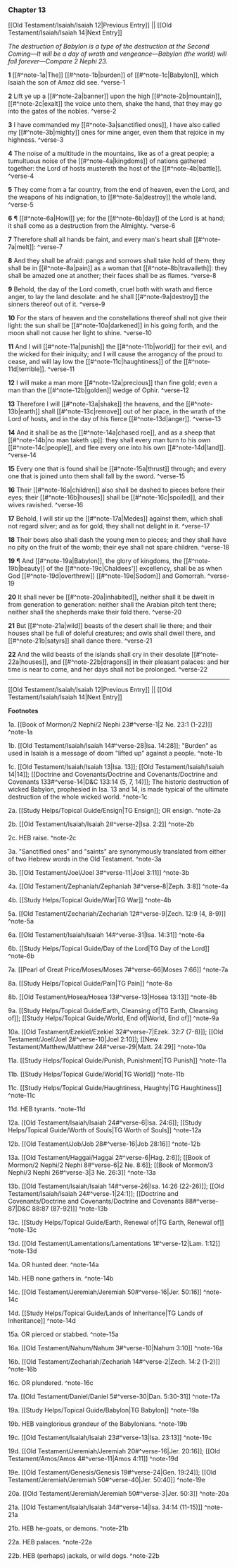 ### Chapter 13

[[Old Testament/Isaiah/Isaiah 12|Previous Entry]]  ||  [[Old Testament/Isaiah/Isaiah 14|Next Entry]]

*The destruction of Babylon is a type of the destruction at the Second Coming—It will be a day of wrath and vengeance—Babylon (the world) will fall forever—Compare 2 Nephi 23.*

**1**  [[#^note-1a|The]] [[#^note-1b|burden]] of [[#^note-1c|Babylon]], which Isaiah the son of Amoz did see. ^verse-1

**2**  Lift ye up a [[#^note-2a|banner]] upon the high [[#^note-2b|mountain]], [[#^note-2c|exalt]] the voice unto them, shake the hand, that they may go into the gates of the nobles. ^verse-2

**3**  I have commanded my [[#^note-3a|sanctified ones]], I have also called my [[#^note-3b|mighty]] ones for mine anger, even them that rejoice in my highness. ^verse-3

**4**  The noise of a multitude in the mountains, like as of a great people; a tumultuous noise of the [[#^note-4a|kingdoms]] of nations gathered together: the Lord of hosts mustereth the host of the [[#^note-4b|battle]]. ^verse-4

**5**  They come from a far country, from the end of heaven, even the Lord, and the weapons of his indignation, to [[#^note-5a|destroy]] the whole land. ^verse-5

**6**  ¶ [[#^note-6a|Howl]] ye; for the [[#^note-6b|day]] of the Lord is at hand; it shall come as a destruction from the Almighty. ^verse-6

**7**  Therefore shall all hands be faint, and every man's heart shall [[#^note-7a|melt]]: ^verse-7

**8**  And they shall be afraid: pangs and sorrows shall take hold of them; they shall be in [[#^note-8a|pain]] as a woman that [[#^note-8b|travaileth]]: they shall be amazed one at another; their faces shall be as flames. ^verse-8

**9**  Behold, the day of the Lord cometh, cruel both with wrath and fierce anger, to lay the land desolate: and he shall [[#^note-9a|destroy]] the sinners thereof out of it. ^verse-9

**10**  For the stars of heaven and the constellations thereof shall not give their light: the sun shall be [[#^note-10a|darkened]] in his going forth, and the moon shall not cause her light to shine. ^verse-10

**11**  And I will [[#^note-11a|punish]] the [[#^note-11b|world]] for their evil, and the wicked for their iniquity; and I will cause the arrogancy of the proud to cease, and will lay low the [[#^note-11c|haughtiness]] of the [[#^note-11d|terrible]]. ^verse-11

**12**  I will make a man more [[#^note-12a|precious]] than fine gold; even a man than the [[#^note-12b|golden]] wedge of Ophir. ^verse-12

**13**  Therefore I will [[#^note-13a|shake]] the heavens, and the [[#^note-13b|earth]] shall [[#^note-13c|remove]] out of her place, in the wrath of the Lord of hosts, and in the day of his fierce [[#^note-13d|anger]]. ^verse-13

**14**  And it shall be as the [[#^note-14a|chased roe]], and as a sheep that [[#^note-14b|no man taketh up]]: they shall every man turn to his own [[#^note-14c|people]], and flee every one into his own [[#^note-14d|land]]. ^verse-14

**15**  Every one that is found shall be [[#^note-15a|thrust]] through; and every one that is joined unto them shall fall by the sword. ^verse-15

**16**  Their [[#^note-16a|children]] also shall be dashed to pieces before their eyes; their [[#^note-16b|houses]] shall be [[#^note-16c|spoiled]], and their wives ravished. ^verse-16

**17**  Behold, I will stir up the [[#^note-17a|Medes]] against them, which shall not regard silver; and as for gold, they shall not delight in it. ^verse-17

**18**  Their bows also shall dash the young men to pieces; and they shall have no pity on the fruit of the womb; their eye shall not spare children. ^verse-18

**19**  ¶ And [[#^note-19a|Babylon]], the glory of kingdoms, the [[#^note-19b|beauty]] of the [[#^note-19c|Chaldees']] excellency, shall be as when God [[#^note-19d|overthrew]] [[#^note-19e|Sodom]] and Gomorrah. ^verse-19

**20**  It shall never be [[#^note-20a|inhabited]], neither shall it be dwelt in from generation to generation: neither shall the Arabian pitch tent there; neither shall the shepherds make their fold there. ^verse-20

**21**  But [[#^note-21a|wild]] beasts of the desert shall lie there; and their houses shall be full of doleful creatures; and owls shall dwell there, and [[#^note-21b|satyrs]] shall dance there. ^verse-21

**22**  And the wild beasts of the islands shall cry in their desolate [[#^note-22a|houses]], and [[#^note-22b|dragons]] in their pleasant palaces: and her time is near to come, and her days shall not be prolonged. ^verse-22


---
[[Old Testament/Isaiah/Isaiah 12|Previous Entry]]  ||  [[Old Testament/Isaiah/Isaiah 14|Next Entry]]


**Footnotes**


1a. [[Book of Mormon/2 Nephi/2 Nephi 23#^verse-1|2 Ne. 23:1 (1-22)]] ^note-1a

1b. [[Old Testament/Isaiah/Isaiah 14#^verse-28|Isa. 14:28]]; "Burden" as used in Isaiah is a message of doom "lifted up" against a people.  ^note-1b

1c. [[Old Testament/Isaiah/Isaiah 13|Isa. 13]]; [[Old Testament/Isaiah/Isaiah 14|14]]; [[Doctrine and Covenants/Doctrine and Covenants/Doctrine and Covenants 133#^verse-14|D&C 133:14 (5, 7, 14)]]; The historic destruction of wicked Babylon, prophesied in Isa. 13 and 14, is made typical of the ultimate destruction of the whole wicked world.  ^note-1c

2a. [[Study Helps/Topical Guide/Ensign|TG Ensign]]; OR ensign.  ^note-2a

2b. [[Old Testament/Isaiah/Isaiah 2#^verse-2|Isa. 2:2]] ^note-2b

2c. HEB raise. ^note-2c

3a. "Sanctified ones" and "saints" are synonymously translated from either of two Hebrew words in the Old Testament. ^note-3a

3b. [[Old Testament/Joel/Joel 3#^verse-11|Joel 3:11]] ^note-3b

4a. [[Old Testament/Zephaniah/Zephaniah 3#^verse-8|Zeph. 3:8]] ^note-4a

4b. [[Study Helps/Topical Guide/War|TG War]] ^note-4b

5a. [[Old Testament/Zechariah/Zechariah 12#^verse-9|Zech. 12:9 (4, 8-9)]] ^note-5a

6a. [[Old Testament/Isaiah/Isaiah 14#^verse-31|Isa. 14:31]] ^note-6a

6b. [[Study Helps/Topical Guide/Day of the Lord|TG Day of the Lord]] ^note-6b

7a. [[Pearl of Great Price/Moses/Moses 7#^verse-66|Moses 7:66]] ^note-7a

8a. [[Study Helps/Topical Guide/Pain|TG Pain]] ^note-8a

8b. [[Old Testament/Hosea/Hosea 13#^verse-13|Hosea 13:13]] ^note-8b

9a. [[Study Helps/Topical Guide/Earth, Cleansing of|TG Earth, Cleansing of]]; [[Study Helps/Topical Guide/World, End of|World, End of]] ^note-9a

10a. [[Old Testament/Ezekiel/Ezekiel 32#^verse-7|Ezek. 32:7 (7-8)]]; [[Old Testament/Joel/Joel 2#^verse-10|Joel 2:10]]; [[New Testament/Matthew/Matthew 24#^verse-29|Matt. 24:29]] ^note-10a

11a. [[Study Helps/Topical Guide/Punish, Punishment|TG Punish]] ^note-11a

11b. [[Study Helps/Topical Guide/World|TG World]] ^note-11b

11c. [[Study Helps/Topical Guide/Haughtiness, Haughty|TG Haughtiness]] ^note-11c

11d. HEB tyrants. ^note-11d

12a. [[Old Testament/Isaiah/Isaiah 24#^verse-6|Isa. 24:6]]; [[Study Helps/Topical Guide/Worth of Souls|TG Worth of Souls]] ^note-12a

12b. [[Old Testament/Job/Job 28#^verse-16|Job 28:16]] ^note-12b

13a. [[Old Testament/Haggai/Haggai 2#^verse-6|Hag. 2:6]]; [[Book of Mormon/2 Nephi/2 Nephi 8#^verse-6|2 Ne. 8:6]]; [[Book of Mormon/3 Nephi/3 Nephi 26#^verse-3|3 Ne. 26:3]] ^note-13a

13b. [[Old Testament/Isaiah/Isaiah 14#^verse-26|Isa. 14:26 (22-26)]]; [[Old Testament/Isaiah/Isaiah 24#^verse-1|24:1]]; [[Doctrine and Covenants/Doctrine and Covenants/Doctrine and Covenants 88#^verse-87|D&C 88:87 (87-92)]] ^note-13b

13c. [[Study Helps/Topical Guide/Earth, Renewal of|TG Earth, Renewal of]] ^note-13c

13d. [[Old Testament/Lamentations/Lamentations 1#^verse-12|Lam. 1:12]] ^note-13d

14a. OR hunted deer. ^note-14a

14b. HEB none gathers in. ^note-14b

14c. [[Old Testament/Jeremiah/Jeremiah 50#^verse-16|Jer. 50:16]] ^note-14c

14d. [[Study Helps/Topical Guide/Lands of Inheritance|TG Lands of Inheritance]] ^note-14d

15a. OR pierced or stabbed. ^note-15a

16a. [[Old Testament/Nahum/Nahum 3#^verse-10|Nahum 3:10]] ^note-16a

16b. [[Old Testament/Zechariah/Zechariah 14#^verse-2|Zech. 14:2 (1-2)]] ^note-16b

16c. OR plundered. ^note-16c

17a. [[Old Testament/Daniel/Daniel 5#^verse-30|Dan. 5:30-31]] ^note-17a

19a. [[Study Helps/Topical Guide/Babylon|TG Babylon]] ^note-19a

19b. HEB vainglorious grandeur of the Babylonians. ^note-19b

19c. [[Old Testament/Isaiah/Isaiah 23#^verse-13|Isa. 23:13]] ^note-19c

19d. [[Old Testament/Jeremiah/Jeremiah 20#^verse-16|Jer. 20:16]]; [[Old Testament/Amos/Amos 4#^verse-11|Amos 4:11]] ^note-19d

19e. [[Old Testament/Genesis/Genesis 19#^verse-24|Gen. 19:24]]; [[Old Testament/Jeremiah/Jeremiah 50#^verse-40|Jer. 50:40]] ^note-19e

20a. [[Old Testament/Jeremiah/Jeremiah 50#^verse-3|Jer. 50:3]] ^note-20a

21a. [[Old Testament/Isaiah/Isaiah 34#^verse-14|Isa. 34:14 (11-15)]] ^note-21a

21b. HEB he-goats, or demons. ^note-21b

22a. HEB palaces. ^note-22a

22b. HEB (perhaps) jackals, or wild dogs. ^note-22b